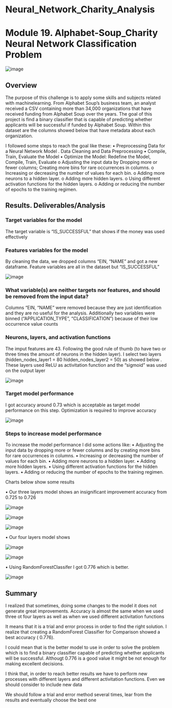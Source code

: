 # Neural_Network_Charity_Analysis
# Module 19. Alphabet-Soup_Charity Neural Network Classification Problem

![image](https://user-images.githubusercontent.com/107591542/197405611-4e279016-5557-44ce-9098-29056aad2664.png)


## Overview 

The purpose of this challenge is to apply some skills and subjects related with machinelearning. From Alphabet Soup’s business team, an analyst received a CSV containing more than 34,000 organizations that have received funding from Alphabet Soup over the years.
The goal of this project is find a binary classifier that is capable of predicting whether applicants will be successful if funded by Alphabet Soup. Within this dataset are the columns showed below that have metadata about each organization.

 
I followed some steps to reach the goal like these:
•	Preprocessing Data for a Neural Network Model . Data Cleaning and Data Preprocessing
•	Compile, Train, Evaluate the Model
•	Optimize the Model: Redefine the Model, Compile, Train, Evaluate
o	Adjusting the input data  by Dropping more or fewer columns; Creating more bins for rare occurrences in columns.
o	Increasing or decreasing the number of values for each bin.
o	Adding more neurons to a hidden layer.
o	Adding more hidden layers.
o	Using different activation functions for the hidden layers.
o	Adding or reducing the number of epochs to the training regimen.

## Results. Deliverables/Analysis

###  Target variables for the model

The target variable is “IS_SUCCESSFUL” that shows if  the money was used effectively


###  Features variables for the model

By cleaning the data, we dropped columns “EIN, “NAME” and got a new dataframe. Feature variables are all  in the dataset but “IS_SUCCESSFUL” 

 
![image](https://user-images.githubusercontent.com/107591542/197405658-2e6d4f90-09cd-45f8-8da4-9ca511717c94.png)


### What variable(s) are neither targets nor features, and should be removed from the input data?

Columns “EIN, “NAME” were removed because they are just identification and they are no useful for the analysis. Additionally two variables were binned (“APPLICATION_TYPE”, “CLASSIFICATION”) because of their low occurrence value counts 


### Neurons, layers, and activation functions 

The imput features are 43. Following the good rule of thumb (to have two or three times the amount of neurons in the hidden layer). I select two layers (hidden_nodes_layer1 = 80
hidden_nodes_layer2 = 50) as showed below . These layers used ReLU as activitation function and the “sigmoid” was used on the output layer

![image](https://user-images.githubusercontent.com/107591542/197405675-5ebf6174-82b0-4758-a170-50c963aef57d.png)

 
### Target model performance

I got accuracy around 0.73 which is acceptable  as target model performance on this step. Optimization is required to improve accuracy
 
![image](https://user-images.githubusercontent.com/107591542/197405694-884355c8-895c-456a-8f7f-5a59c6bca6c7.png)

### Steps to increase model performance

To increase the model performance I did some actions like:
•	Adjusting the input data  by dropping more or fewer columns and by creating more bins for rare occurrences in columns.
•	Increasing or decreasing the number of values for each bin.
•	Adding more neurons to a hidden layer.
•	Adding more hidden layers.
•	Using different activation functions for the hidden layers.
•	Adding or reducing the number of epochs to the training regimen.

Charts below show some results

•	Our three layers model shows an insignificant improvement accuracy from 0.725 to 0.726

 ![image](https://user-images.githubusercontent.com/107591542/197405708-b4603c13-f17f-4a70-bf4c-8347b32bd5cb.png)

![image](https://user-images.githubusercontent.com/107591542/197405718-2635f865-24d7-4299-ac14-7afbe043a714.png)

![image](https://user-images.githubusercontent.com/107591542/197405734-3549aaae-9789-4b53-ab80-d4d881e04542.png)
 

•	Our four layers model shows 

 ![image](https://user-images.githubusercontent.com/107591542/197405741-fe2fdbd4-8d1c-4666-98cf-ce277adbea37.png)

![image](https://user-images.githubusercontent.com/107591542/197405756-01d3da95-8298-4525-b3e9-089531a7416c.png)


•	Using RandomForestClassifer I got 0.776 which is better. 

 ![image](https://user-images.githubusercontent.com/107591542/197405760-0ac39e58-3958-48ae-8e71-d3d795322cd4.png)


## Summary

I realized that sometimes, doing some changes to the model it does not generate great improvements. Accuracy is almost the same when we used three ot four layers as well  as when we used different activitation functions

It means that it is a trial and error process in order to find the right solution. I realize that creating a  RandomForest Classifier for Comparison showed a best accuracy ( 0.776).

I could mean that is the better model to use in order to solve the problem which is to find a binary classifier capable of predicting whether applicants will be successful. Althougt 0.776 is a good value it might be not enough for making excellent decisions.

I think that, in order to reach better results we have to perform new processes with different layers and different activitation functions. Even we should consider to include new data

We should follow a trial and error method several times, lear from the results and eventually  choose the best one


